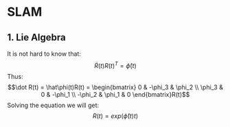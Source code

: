 <script type="text/javascript" src="https://cdn.mathjax.org/mathjax/latest/MathJax.js?config=TeX-AMS_HTML"></script>

# SLAM

## 1. Lie Algebra
It is not hard to know that:
$$ \dot R(t)R(t)^T=\hat\phi(t)$$
Thus:
$$\dot R(t) = \hat\phi(t)R(t) = \begin{bmatrix}  
0 & -\phi_3 & \phi_2 \\  
\phi_3 & 0 & -\phi_1 \\
-\phi_2 & \phi_1 & 0 
\end{bmatrix}R(t)$$
Solving the equation we will get:
$$R(t) = exp(\hat\phi(t)t)$$
<!--stackedit_data:
eyJoaXN0b3J5IjpbLTgxMDM0NSwtMTc2ODgyNTcyNV19
-->